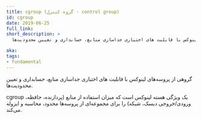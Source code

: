 ```yaml
---
title: cgroup (گروه کنترل - control group)
id: cgroup
date: 2019-06-25
full_link:
short_description: >
  گروهی از پروسه‌های لینوکس با قابلیت های اختیاری جداسازی منابع، حسابداری و تعیین محدودیت‌ها.

aka:
tags:
- fundamental
---
```

  گروهی از پروسه‌های لینوکس با قابلیت های اختیاری جداسازی منابع، حسابداری و تعیین محدودیت‌ها.

<!--more--> 

cgroup یک ویژگی هسته لینوکس است که میزان استفاده از منابع (پردازنده، حافظه، ورودی/خروجی دیسک، شبکه) را برای مجموعه‌ای از پروسه‌ها محدود، محاسبه و ایزوله می‌کند.
